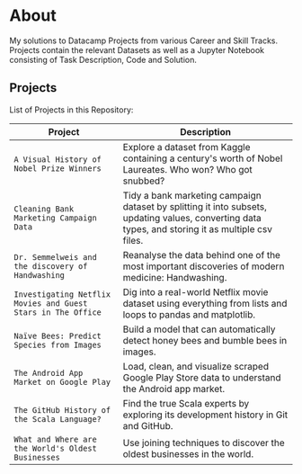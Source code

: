 # About
My solutions to Datacamp Projects from various Career and Skill Tracks. 
Projects contain the relevant Datasets as well as a Jupyter Notebook consisting of Task Description, Code and Solution.

## Projects

List of Projects in this Repository:

| Project | Description |
| ----- | --- |
| `A Visual History of Nobel Prize Winners` | Explore a dataset from Kaggle containing a century's worth of Nobel Laureates. Who won? Who got snubbed? |
| `Cleaning Bank Marketing Campaign Data`| Tidy a bank marketing campaign dataset by splitting it into subsets, updating values, converting data types, and storing it as multiple csv files. |
| `Dr. Semmelweis and the discovery of Handwashing` | Reanalyse the data behind one of the most important discoveries of modern medicine: Handwashing. |
| `Investigating Netflix Movies and Guest Stars in The Office` | Dig into a real-world Netflix movie dataset using everything from lists and loops to pandas and matplotlib. |
| `Naïve Bees: Predict Species from Images` | Build a model that can automatically detect honey bees and bumble bees in images. |
| `The Android App Market on Google Play` | Load, clean, and visualize scraped Google Play Store data to understand the Android app market. |
| `The GitHub History of the Scala Language?` | Find the true Scala experts by exploring its development history in Git and GitHub. |
| `What and Where are the World's Oldest Businesses` | Use joining techniques to discover the oldest businesses in the world. |
